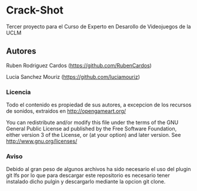 # Crack-Shot

Tercer proyecto para el Curso de Experto en Desarollo de Videojuegos de la UCLM

## Autores

Ruben Rodriguez Cardos (https://github.com/RubenCardos)

Lucia Sanchez Mouriz (https://github.com/luciamouriz)

### Licencia

Todo el contenido es propiedad de sus autores, a excepcion de los recursos de sonidos, extraidos en http://opengameart.org/

You can redistribute and/or modify this file under the terms of the GNU General Public License ad published by the Free Software Foundation, either version 3 of the License, or (at your option) and later version. See http://www.gnu.org/licenses/

### Aviso

Debido al gran peso de algunos archivos ha sido necesario el uso del plugin git lfs por lo que para descargar este repositorio es necesario tener instalado dicho pulgin y descargarlo mediante la opcion git clone.
